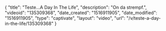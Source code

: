 {
    "title": "Teste...A Day In The Life",
    "description": "On da strempf.",
    "videoid": "135309368",
    "date_created": "1516911905",
    "date_modified": "1516911905",
    "type": "captivate",
    "layout": "video",
    "url": "\/v\/teste-a-day-in-the-life\/135309368"
}